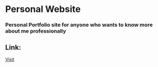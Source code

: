 # Personal Website

### Personal Portfolio site for anyone who wants to know more about me professionally

## Link:

[Visit](https://karthikeyan2000.github.io)
